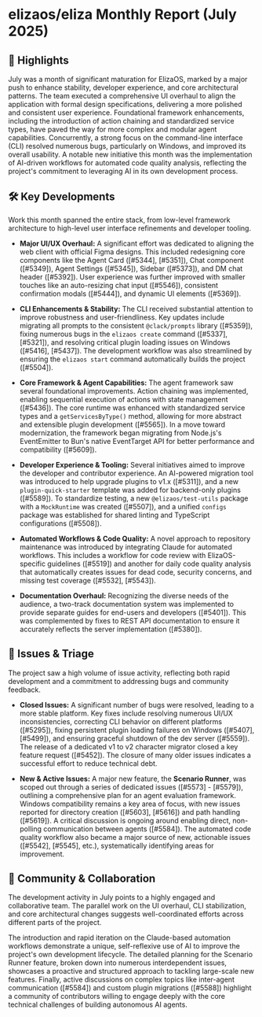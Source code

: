 # elizaos/eliza Monthly Report (July 2025)

## 🚀 Highlights

July was a month of significant maturation for ElizaOS, marked by a major push to enhance stability, developer experience, and core architectural patterns. The team executed a comprehensive UI overhaul to align the application with formal design specifications, delivering a more polished and consistent user experience. Foundational framework enhancements, including the introduction of action chaining and standardized service types, have paved the way for more complex and modular agent capabilities. Concurrently, a strong focus on the command-line interface (CLI) resolved numerous bugs, particularly on Windows, and improved its overall usability. A notable new initiative this month was the implementation of AI-driven workflows for automated code quality analysis, reflecting the project's commitment to leveraging AI in its own development process.

## 🛠️ Key Developments

Work this month spanned the entire stack, from low-level framework architecture to high-level user interface refinements and developer tooling.

-   **Major UI/UX Overhaul:** A significant effort was dedicated to aligning the web client with official Figma designs. This included redesigning core components like the Agent Card ([#5344], [#5351]), Chat component ([#5349]), Agent Settings ([#5345]), Sidebar ([#5373]), and DM chat header ([#5392]). User experience was further improved with smaller touches like an auto-resizing chat input ([#5546]), consistent confirmation modals ([#5444]), and dynamic UI elements ([#5369]).

-   **CLI Enhancements & Stability:** The CLI received substantial attention to improve robustness and user-friendliness. Key updates include migrating all prompts to the consistent `@clack/prompts` library ([#5359]), fixing numerous bugs in the `elizaos create` command ([#5337], [#5321]), and resolving critical plugin loading issues on Windows ([#5416], [#5437]). The development workflow was also streamlined by ensuring the `elizaos start` command automatically builds the project ([#5504]).

-   **Core Framework & Agent Capabilities:** The agent framework saw several foundational improvements. Action chaining was implemented, enabling sequential execution of actions with state management ([#5436]). The core runtime was enhanced with standardized service types and a `getServicesByType()` method, allowing for more abstract and extensible plugin development ([#5565]). In a move toward modernization, the framework began migrating from Node.js's EventEmitter to Bun's native EventTarget API for better performance and compatibility ([#5609]).

-   **Developer Experience & Tooling:** Several initiatives aimed to improve the developer and contributor experience. An AI-powered migration tool was introduced to help upgrade plugins to v1.x ([#5311]), and a new `plugin-quick-starter` template was added for backend-only plugins ([#5589]). To standardize testing, a new `@elizaos/test-utils` package with a `MockRuntime` was created ([#5507]), and a unified `configs` package was established for shared linting and TypeScript configurations ([#5508]).

-   **Automated Workflows & Code Quality:** A novel approach to repository maintenance was introduced by integrating Claude for automated workflows. This includes a workflow for code review with ElizaOS-specific guidelines ([#5519]) and another for daily code quality analysis that automatically creates issues for dead code, security concerns, and missing test coverage ([#5532], [#5543]).

-   **Documentation Overhaul:** Recognizing the diverse needs of the audience, a two-track documentation system was implemented to provide separate guides for end-users and developers ([#5401]). This was complemented by fixes to REST API documentation to ensure it accurately reflects the server implementation ([#5380]).

## 🐛 Issues & Triage

The project saw a high volume of issue activity, reflecting both rapid development and a commitment to addressing bugs and community feedback.

-   **Closed Issues:** A significant number of bugs were resolved, leading to a more stable platform. Key fixes include resolving numerous UI/UX inconsistencies, correcting CLI behavior on different platforms ([#5295]), fixing persistent plugin loading failures on Windows ([#5407], [#5499]), and ensuring graceful shutdown of the dev server ([#5559]). The release of a dedicated v1 to v2 character migrator closed a key feature request ([#5452]). The closure of many older issues indicates a successful effort to reduce technical debt.

-   **New & Active Issues:** A major new feature, the **Scenario Runner**, was scoped out through a series of dedicated issues ([#5573] - [#5579]), outlining a comprehensive plan for an agent evaluation framework. Windows compatibility remains a key area of focus, with new issues reported for directory creation ([#5603], [#5616]) and path handling ([#5619]). A critical discussion is ongoing around enabling direct, non-polling communication between agents ([#5584]). The automated code quality workflow also became a major source of new, actionable issues ([#5542], [#5545], etc.), systematically identifying areas for improvement.

## 💬 Community & Collaboration

The development activity in July points to a highly engaged and collaborative team. The parallel work on the UI overhaul, CLI stabilization, and core architectural changes suggests well-coordinated efforts across different parts of the project.

The introduction and rapid iteration on the Claude-based automation workflows demonstrate a unique, self-reflexive use of AI to improve the project's own development lifecycle. The detailed planning for the Scenario Runner feature, broken down into numerous interdependent issues, showcases a proactive and structured approach to tackling large-scale new features. Finally, active discussions on complex topics like inter-agent communication ([#5584]) and custom plugin migrations ([#5588]) highlight a community of contributors willing to engage deeply with the core technical challenges of building autonomous AI agents.